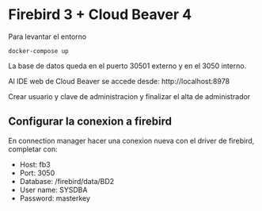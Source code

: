 # Firebird 3 + Cloud Beaver 4

Para levantar el entorno

```docker-compose up```

La base de datos queda en el puerto 30501 externo y en el 3050 interno.

Al IDE web de Cloud Beaver se accede desde: http://localhost:8978

Crear usuario y clave de administracion y finalizar el alta de administrador

## Configurar la conexion a firebird

En connection manager hacer una conexion nueva con el driver de firebird, completar con:

- Host: fb3
- Port: 3050
- Database: /firebird/data/BD2
- User name: SYSDBA
- Password: masterkey 
